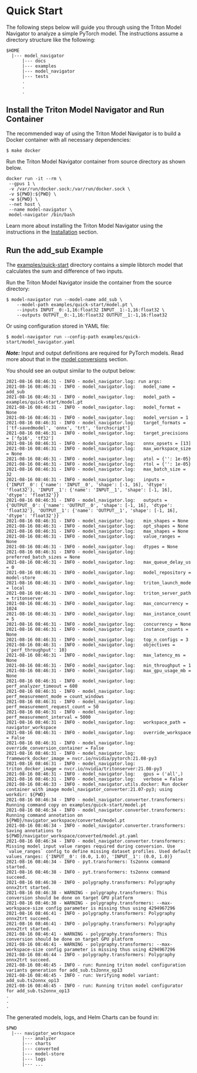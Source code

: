<!--
Copyright (c) 2021, NVIDIA CORPORATION. All rights reserved.

Licensed under the Apache License, Version 2.0 (the "License");
you may not use this file except in compliance with the License.
You may obtain a copy of the License at

    http://www.apache.org/licenses/LICENSE-2.0

Unless required by applicable law or agreed to in writing, software
distributed under the License is distributed on an "AS IS" BASIS,
WITHOUT WARRANTIES OR CONDITIONS OF ANY KIND, either express or implied.
See the License for the specific language governing permissions and
limitations under the License.
-->
# Quick Start

The following steps below will guide you through using the Triton Model Navigator to analyze a simple PyTorch model.
The instructions assume a directory structure like the following:

```
$HOME
  |--- model_navigator
      |--- docs
      |--- examples
      |--- model_navigator
      |--- tests
      .
      .
      .
```

## Install the Triton Model Navigator and Run Container

The recommended way of using the Triton Model Navigator is to build a Docker container with all necessary dependencies:

```shell
$ make docker
```

Run the Triton Model Navigator container from source directory as shown below.
```shell
docker run -it --rm \
 --gpus 1 \
 -v /var/run/docker.sock:/var/run/docker.sock \
 -v ${PWD}:${PWD} \
 -w ${PWD} \
 --net host \
 --name model-navigator \
 model-navigator /bin/bash
```

Learn more about installing the Triton Model Navigator using the instructions in the [Installation](installation.md)
section.

## Run the add_sub Example

The [examples/quick-start](../examples/quick-start) directory contains a simple libtorch model that calculates the sum and difference of two inputs.

Run the Triton Model Navigator inside the container from the source directory:
```shell
$ model-navigator run --model-name add_sub \
    --model-path examples/quick-start/model.pt \
    --inputs INPUT__0:-1,16:float32 INPUT__1:-1,16:float32 \
    --outputs OUTPUT__0:-1,16:float32 OUTPUT__1:-1,16:float32
```

Or using configuration stored in YAML file:

```shell
$ model-navigator run --config-path examples/quick-start/model_navigator.yaml
```

***Note:*** Input and output definitions are required for PyTorch models. Read more about that in the [model conversions](conversion.md) section.

You should see an output similar to the output below:
```
2021-08-16 08:46:31 - INFO - model_navigator.log: run args:
2021-08-16 08:46:31 - INFO - model_navigator.log: 	model_name = add_sub
2021-08-16 08:46:31 - INFO - model_navigator.log: 	model_path = examples/quick-start/model.pt
2021-08-16 08:46:31 - INFO - model_navigator.log: 	model_format = None
2021-08-16 08:46:31 - INFO - model_navigator.log: 	model_version = 1
2021-08-16 08:46:31 - INFO - model_navigator.log: 	target_formats = ['tf-savedmodel', 'onnx', 'trt', 'torchscript']
2021-08-16 08:46:31 - INFO - model_navigator.log: 	target_precisions = ['fp16', 'tf32']
2021-08-16 08:46:31 - INFO - model_navigator.log: 	onnx_opsets = [13]
2021-08-16 08:46:31 - INFO - model_navigator.log: 	max_workspace_size = None
2021-08-16 08:46:31 - INFO - model_navigator.log: 	atol = {'': 1e-05}
2021-08-16 08:46:31 - INFO - model_navigator.log: 	rtol = {'': 1e-05}
2021-08-16 08:46:31 - INFO - model_navigator.log: 	max_batch_size = 32
2021-08-16 08:46:31 - INFO - model_navigator.log: 	inputs = {'INPUT__0': {'name': 'INPUT__0', 'shape': [-1, 16], 'dtype': 'float32'}, 'INPUT__1': {'name': 'INPUT__1', 'shape': [-1, 16], 'dtype': 'float32'}}
2021-08-16 08:46:31 - INFO - model_navigator.log: 	outputs = {'OUTPUT__0': {'name': 'OUTPUT__0', 'shape': [-1, 16], 'dtype': 'float32'}, 'OUTPUT__1': {'name': 'OUTPUT__1', 'shape': [-1, 16], 'dtype': 'float32'}}
2021-08-16 08:46:31 - INFO - model_navigator.log: 	min_shapes = None
2021-08-16 08:46:31 - INFO - model_navigator.log: 	opt_shapes = None
2021-08-16 08:46:31 - INFO - model_navigator.log: 	max_shapes = None
2021-08-16 08:46:31 - INFO - model_navigator.log: 	value_ranges = None
2021-08-16 08:46:31 - INFO - model_navigator.log: 	dtypes = None
2021-08-16 08:46:31 - INFO - model_navigator.log: 	preferred_batch_sizes = None
2021-08-16 08:46:31 - INFO - model_navigator.log: 	max_queue_delay_us = 0
2021-08-16 08:46:31 - INFO - model_navigator.log: 	model_repository = model-store
2021-08-16 08:46:31 - INFO - model_navigator.log: 	triton_launch_mode = local
2021-08-16 08:46:31 - INFO - model_navigator.log: 	triton_server_path = tritonserver
2021-08-16 08:46:31 - INFO - model_navigator.log: 	max_concurrency = 1024
2021-08-16 08:46:31 - INFO - model_navigator.log: 	max_instance_count = 5
2021-08-16 08:46:31 - INFO - model_navigator.log: 	concurrency = None
2021-08-16 08:46:31 - INFO - model_navigator.log: 	instance_counts = None
2021-08-16 08:46:31 - INFO - model_navigator.log: 	top_n_configs = 3
2021-08-16 08:46:31 - INFO - model_navigator.log: 	objectives = {'perf_throughput': 10}
2021-08-16 08:46:31 - INFO - model_navigator.log: 	max_latency_ms = None
2021-08-16 08:46:31 - INFO - model_navigator.log: 	min_throughput = 1
2021-08-16 08:46:31 - INFO - model_navigator.log: 	max_gpu_usage_mb = None
2021-08-16 08:46:31 - INFO - model_navigator.log: 	perf_analyzer_timeout = 600
2021-08-16 08:46:31 - INFO - model_navigator.log: 	perf_measurement_mode = count_windows
2021-08-16 08:46:31 - INFO - model_navigator.log: 	perf_measurement_request_count = 50
2021-08-16 08:46:31 - INFO - model_navigator.log: 	perf_measurement_interval = 5000
2021-08-16 08:46:31 - INFO - model_navigator.log: 	workspace_path = navigator_workspace
2021-08-16 08:46:31 - INFO - model_navigator.log: 	override_workspace = False
2021-08-16 08:46:31 - INFO - model_navigator.log: 	override_conversion_container = False
2021-08-16 08:46:31 - INFO - model_navigator.log: 	framework_docker_image = nvcr.io/nvidia/pytorch:21.08-py3
2021-08-16 08:46:31 - INFO - model_navigator.log: 	triton_docker_image = nvcr.io/nvidia/tritonserver:21.08-py3
2021-08-16 08:46:31 - INFO - model_navigator.log: 	gpus = ('all',)
2021-08-16 08:46:31 - INFO - model_navigator.log: 	verbose = False
2021-08-16 08:46:33 - INFO - model_navigator.utils.docker: Run docker container with image model_navigator_converter:21.07-py3; using workdir: ${PWD}
2021-08-16 08:46:34 - INFO - model_navigator.converter.transformers: Running command copy on examples/quick-start/model.pt
2021-08-16 08:46:34 - INFO - model_navigator.converter.transformers: Running command annotation on ${PWD}/navigator_workspace/converted/model.pt
2021-08-16 08:46:34 - INFO - model_navigator.converter.transformers: Saving annotations to ${PWD}/navigator_workspace/converted/model.pt.yaml
2021-08-16 08:46:34 - INFO - model_navigator.converter.transformers: Missing model input value ranges required during conversion. Use `value_ranges` config to define missing dataset profiles. Used default values_ranges: {'INPUT__0': (0.0, 1.0), 'INPUT__1': (0.0, 1.0)}
2021-08-16 08:46:34 - INFO - pyt.transformers: ts2onnx command started.
2021-08-16 08:46:38 - INFO - pyt.transformers: ts2onnx command succeed.
2021-08-16 08:46:38 - INFO - polygraphy.transformers: Polygraphy onnx2trt started.
2021-08-16 08:46:38 - WARNING - polygraphy.transformers: This conversion should be done on target GPU platform
2021-08-16 08:46:38 - WARNING - polygraphy.transformers: --max-workspace-size config parameter is missing thus using 4294967296
2021-08-16 08:46:41 - INFO - polygraphy.transformers: Polygraphy onnx2trt succeed.
2021-08-16 08:46:41 - INFO - polygraphy.transformers: Polygraphy onnx2trt started.
2021-08-16 08:46:41 - WARNING - polygraphy.transformers: This conversion should be done on target GPU platform
2021-08-16 08:46:41 - WARNING - polygraphy.transformers: --max-workspace-size config parameter is missing thus using 4294967296
2021-08-16 08:46:44 - INFO - polygraphy.transformers: Polygraphy onnx2trt succeed.
2021-08-16 08:46:45 - INFO - run: Running triton model configuration variants generation for add_sub.ts2onnx_op13
2021-08-16 08:46:45 - INFO - run: Verifying model variant: add_sub.ts2onnx_op13
2021-08-16 08:46:45 - INFO - run: Running triton model configurator for add_sub.ts2onnx_op13
.
.
.
```

The generated models, logs, and Helm Charts can be found in:
```
$PWD
  |--- navigator_workspace
      |--- analyzer
      |--- charts
      |--- converted
      |--- model-store
      |--- logs
      |--- ...
```
